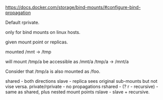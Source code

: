 https://docs.docker.com/storage/bind-mounts/#configure-bind-propagation

Default rprivate.

only for bind mounts on linux hosts.

given mount point or replicas.

mounted
/mnt -> /tmp

will mount /tmp/a be accessible as /mnt/a
/tmp/a -> /mnt/a


Consider that /tmp/a is also mounted as /foo.


shared - both directions
slave - replica sees original sub-mounts but not vise versa.
private/rprivate - no propagations
rshared - (? r - recursive) - same as shared, plus nested mount points
rslave - slave + recursive.


